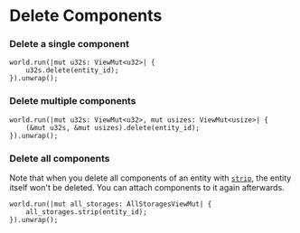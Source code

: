 # Delete Components

### Delete a single component

```rust, noplaypen
world.run(|mut u32s: ViewMut<u32>| {
    u32s.delete(entity_id);
}).unwrap();
```

### Delete multiple components

```rust, noplaypen
world.run(|mut u32s: ViewMut<u32>, mut usizes: ViewMut<usize>| {
    (&mut u32s, &mut usizes).delete(entity_id);
}).unwrap();
```

### Delete all components

Note that when you delete all components of an entity with [`strip`](https://docs.rs/shipyard/latest/shipyard/struct.AllStorages.html#method.strip), the entity itself won't be deleted. You can attach components to it again afterwards.

```rust, noplaypen
world.run(|mut all_storages: AllStoragesViewMut| {
    all_storages.strip(entity_id);
}).unwrap();
```
